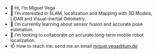- 👋 Hi, I’m Miguel Vega
- 👀 I’m interested in SLAM, localization and Mapping with 3D Models, LiDAR and Visual-inertial Odometry.
- 🌱 I’m currently learning about sensor fusion and accurate pose estimation.
- 💞️ I’m looking to collaborate on accurate long-term mobile robot localization.
- 📫 How to reach me: send me an email miguel.vega@tum.de

<!---
MigVega/MigVega is a ✨ special ✨ repository because its `README.md` (this file) appears on your GitHub profile.
You can click the Preview link to take a look at your changes.
--->
